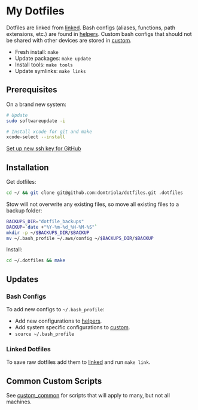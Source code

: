 # My Dotfiles

Dotfiles are linked from [linked](linked). Bash configs (aliases, functions, path extensions, etc.) are found in [helpers](helpers). Custom bash configs that should not be shared with other devices are stored in [custom](custom).

* Fresh install: `make`
* Update packages: `make update`
* Install tools: `make tools`
* Update symlinks: `make links`

## Prerequisites

On a brand new system:

```bash
# Update
sudo softwareupdate -i

# Install xcode for git and make
xcode-select --install
```

[Set up new ssh key for GitHub](https://help.github.com/en/github/authenticating-to-github/generating-a-new-ssh-key-and-adding-it-to-the-ssh-agent)

## Installation

Get dotfiles:

```bash
cd ~/ && git clone git@github.com:domtriola/dotfiles.git .dotfiles
```

Stow will not overwrite any existing files, so move all existing files to a backup folder:

```bash
BACKUPS_DIR="dotfile_backups"
BACKUP=`date +"%Y-%m-%d_%H-%M-%S"`
mkdir -p ~/$BACKUPS_DIR/$BACKUP
mv ~/.bash_profile ~/.aws/config ~/$BACKUPS_DIR/$BACKUP
```

Install:

```bash
cd ~/.dotfiles && make
```

## Updates

### Bash Configs

To add new configs to `~/.bash_profile`:

* Add new configurations to [helpers](helpers).
* Add system specific configurations to [custom](custom).
* `source ~/.bash_profile`

### Linked Dotfiles

To save raw dotfiles add them to [linked](linked) and run `make link`.

## Common Custom Scripts

See [custom_common](custom_common) for scripts that will apply to many, but not all machines.

